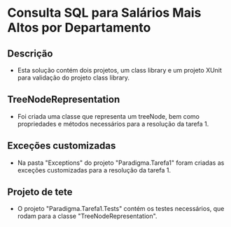 # Consulta SQL para Salários Mais Altos por Departamento

## Descrição
* Esta solução contém dois projetos, um class library e um projeto XUnit para validação do projeto class library.

## TreeNodeRepresentation
* Foi criada uma classe que representa um treeNode, bem como propriedades e métodos necessários para a resolução da tarefa 1.

## Exceções customizadas
* Na pasta "Exceptions" do projeto "Paradigma.Tarefa1" foram criadas as exceções customizadas para a resolução da tarefa 1.

## Projeto de tete
* O projeto "Paradigma.Tarefa1.Tests" contém os testes necessários, que rodam para a classe "TreeNodeRepresentation".
